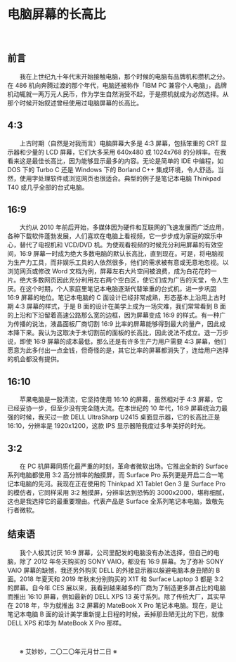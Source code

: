 # 电脑屏幕的长高比

&emsp;&emsp;

## 前言

&emsp;&emsp;我在上世纪九十年代末开始接触电脑，那个时候的电脑有品牌机和攒机之分。在 486 机向奔腾过渡的那个年代，电脑还被称作「IBM PC 兼容个人电脑」，品牌机动辄就一两万元人民币，作为学生自然消受不起，于是攒机就成为必然选择。从那个时候开始叙述曾经使用过电脑屏幕的长高比。

## 4:3

&emsp;&emsp;上古时期（自然是对我而言）电脑屏幕大多是 4:3 屏幕，包括笨重的 CRT 显示器和少量的 LCD 屏幕，它们大多采用 640x480 或 1024x768 的分辨率。在我看来这是最佳长高比，因为能够显示最多的内容。无论是简单的 IDE 中编程，如 DOS 下的 Turbo C 还是 Windows 下的 Borland C++ 集成环境，令人舒适。当然，使用字处理软件或浏览网页也很适合。典型的例子是笔记本电脑 Thinkpad T40 或几乎全部的台式电脑。

## 16:9

&emsp;&emsp;大约从 2010 年前后开始，多媒体因为硬件和互联网的飞速发展而广泛应用，各种下载软件蓬勃发展，人们喜欢在电脑上看视频，它一步步成为家庭的娱乐中心，替代了电视机和 VCD/DVD 机。为使观看视频的时候充分利用屏幕的有效空间，16:9 屏幕一时成为绝大多数电脑的默认长高比，直到现在。可是，将电脑视为生产力工具，而非娱乐工具的人依然很多，他们的需求被有意或无意地忽视。以浏览网页或修改 Word 文档为例，屏幕左右大片空间被浪费，成为白花花的一片。绝大多数网页因此充分利用左右两个空白区，使它们成为广告的天堂，令人生厌。在这个时期，个人家庭里笔记本电脑逐渐代替笨重的台式机，进一步巩固 16:9 屏幕的地位。笔记本电脑的 C 面设计已经非常成熟，形态基本上沿用上古时期 4:3 屏幕的样式，于是 B 面的设计在美学上成为一场灾难，我们常常看到 B 面的上沿和下沿留着高速公路那么宽的边框，因为屏幕变成 16:9 的样式。有一种广为传播的说法，液晶面板厂商切割 16:9 比率的屏幕能够得到最大的量产，因此成本降下来。我认为这取决于未切割前的面板的长高比，因此说法不成立。退一万步说，即使 16:9 屏幕的成本最低，那么还是有许多生产力用户需要 4:3 屏幕，他们愿意为此多付出一点金钱，但奇怪的是，其它比率的屏幕都消失了，连给用户选择的机会都没有提供。

## 16:10

&emsp;&emsp;苹果电脑是一股清流，它坚持使用 16:10 的屏幕，虽然相对于 4:3 屏幕，它已经妥协一步，但至少没有完全随大流。在本世纪的 10 年代，16:9 屏幕统治力最强的时候，我买过一款 DELL UltraSharp U2415 桌面显示器，它的长高比正是 16:10，分辨率是 1920x1200，这款 IPS 显示器陪我度过多年美好的时光。

## 3:2

&emsp;&emsp;在 PC 机屏幕同质化最严重的时刻，革命者微软出场。它推出全新的 Surface 系列电脑都使用 3:2 高分辨率的触摸屏，而 Surface Pro 系列更是开启二合一笔记本电脑的先河。我现在正在使用的 Thinkpad X1 Tablet Gen 3 是 Surface Pro 的模仿者，它同样采用 3:2 触摸屏，分辨率达到恐怖的 3000x2000，堪称细腻，这也是我选择它的最重要理由。代表产品是 Surface 全系列笔记本电脑，致敬先行者微软。

## 结束语

&emsp;&emsp;我个人极其讨厌 16:9 屏幕，公司里配发的电脑没有办法选择，但自己的电脑，除了 2012 年冬天购买的 SONY VAIO，都没有 16:9 屏幕。为了弥补 SONY VAIO 屏幕的缺憾，我还另外购买 DELL 的外接显示器以躲避电脑本身丑陋的 B 面。2018 年夏天和 2019 年秋末分别购买的 X1T 和 Surface Laptop 3 都是 3:2 的屏幕。自今年 CES 展以来，我看到越来越多的厂商为了制造更多屏占比的电脑而推出 16:10 屏幕，例如最新的 DELL XPS 13 英寸系列。除了传统大厂，其实早在 2018 年，华为就推出 3:2 屏幕的 MateBook X Pro 笔记本电脑。现在，是让笔记本电脑 B 面的设计美学重新提上日程的时候，丢掉那丑陋无比的下巴，就像 DELL XPS 和华为 MateBook X Pro 那样。

&emsp;&emsp;

&emsp;&emsp;※ 艾妙妙，二〇二〇年元月廿二日 ※